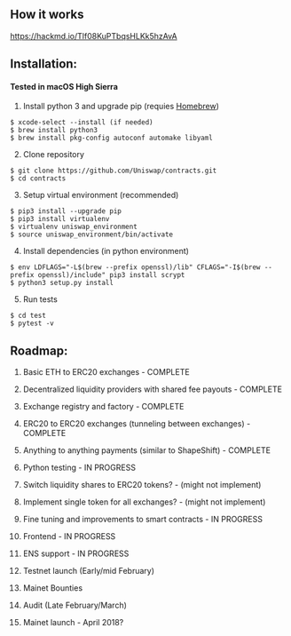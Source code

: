 ## How it works
https://hackmd.io/Tlf08KuPTbqsHLKk5hzAvA

## Installation:

#### Tested in macOS High Sierra

1) Install python 3 and upgrade pip (requies [Homebrew](https://brew.sh/))
```
$ xcode-select --install (if needed)
$ brew install python3
$ brew install pkg-config autoconf automake libyaml
```

2) Clone repository
```
$ git clone https://github.com/Uniswap/contracts.git
$ cd contracts
```

3) Setup virtual environment (recommended)
```
$ pip3 install --upgrade pip
$ pip3 install virtualenv
$ virtualenv uniswap_environment
$ source uniswap_environment/bin/activate
```

4) Install dependencies (in python environment)
```
$ env LDFLAGS="-L$(brew --prefix openssl)/lib" CFLAGS="-I$(brew --prefix openssl)/include" pip3 install scrypt
$ python3 setup.py install
```

5) Run tests
```
$ cd test
$ pytest -v
```


## Roadmap:

1) Basic ETH to ERC20 exchanges - COMPLETE

2) Decentralized liquidity providers with shared fee payouts - COMPLETE

3) Exchange registry and factory - COMPLETE

4) ERC20 to ERC20 exchanges (tunneling between exchanges) - COMPLETE

5) Anything to anything payments (similar to ShapeShift) - COMPLETE

6) Python testing - IN PROGRESS

7) Switch liquidity shares to ERC20 tokens? - (might not implement)

8) Implement single token for all exchanges? - (might not implement)

9) Fine tuning and improvements to smart contracts - IN PROGRESS

10) Frontend - IN PROGRESS

11) ENS support - IN PROGRESS

12) Testnet launch (Early/mid February)

13) Mainet Bounties

14) Audit (Late February/March)

15) Mainet launch - April 2018?
